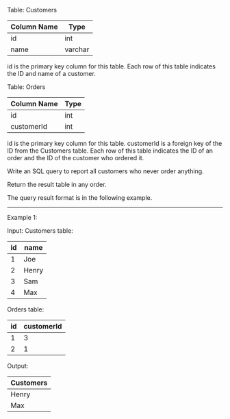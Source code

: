Table: Customers

| Column Name | Type    |
|-------------|---------|
| id          | int     |
| name        | varchar |

id is the primary key column for this table.
Each row of this table indicates the ID and name of a customer.

Table: Orders

| Column Name | Type |
|-------------|------|
| id          | int  |
| customerId  | int  |

id is the primary key column for this table.
customerId is a foreign key of the ID from the Customers table.
Each row of this table indicates the ID of an order and the ID of the customer who ordered it.

Write an SQL query to report all customers who never order anything.

Return the result table in any order.

The query result format is in the following example.

----------------------------------------------------------------------------------
Example 1:

Input:
Customers table:

| id | name  |
|----|-------|
| 1  | Joe   |
| 2  | Henry |
| 3  | Sam   |
| 4  | Max   |

Orders table:

| id | customerId |
|----|------------|
| 1  | 3          |
| 2  | 1          |

Output:

| Customers |
|-----------|
| Henry     |
| Max       |
